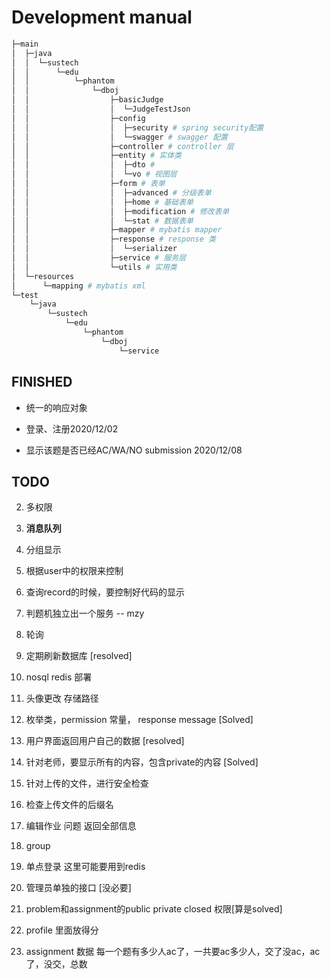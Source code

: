 # Development manual
```python
├─main
│  ├─java
│  │  └─sustech
│  │      └─edu
│  │          └─phantom
│  │              └─dboj
│  │                  ├─basicJudge
│  │                  │  └─JudgeTestJson
│  │                  ├─config
│  │                  │  ├─security # spring security配置
│  │                  │  └─swagger # swagger 配置
│  │                  ├─controller # controller 层
│  │                  ├─entity # 实体类
│  │                  │  ├─dto # 
│  │                  │  └─vo # 视图层
│  │                  ├─form # 表单
│  │                  │  ├─advanced # 分级表单
│  │                  │  ├─home # 基础表单
│  │                  │  ├─modification # 修改表单
│  │                  │  └─stat # 数据表单
│  │                  ├─mapper # mybatis mapper
│  │                  ├─response # response 类
│  │                  │  └─serializer
│  │                  ├─service # 服务层
│  │                  └─utils # 实用类
│  └─resources
│      └─mapping # mybatis xml 
└─test
    └─java
        └─sustech
            └─edu
                └─phantom
                    └─dboj
                        └─service
```
## FINISHED

- 统一的响应对象

- 登录、注册2020/12/02

- 显示该题是否已经AC/WA/NO submission 2020/12/08


## TODO
   
2. 多权限

3. **消息队列**

4. 分组显示

5. 根据user中的权限来控制

6. 查询record的时候，要控制好代码的显示

7. 判题机独立出一个服务 -- mzy

8. 轮询

9. 定期刷新数据库 [resolved]

10. nosql redis 部署

11. 头像更改 存储路径

12. 枚举类，permission 常量， response message [Solved]

13. 用户界面返回用户自己的数据 [resolved]

14. 针对老师，要显示所有的内容，包含private的内容 [Solved]

15. 针对上传的文件，进行安全检查

16. 检查上传文件的后缀名

17. 编辑作业 问题 返回全部信息 

18. group

19. 单点登录 这里可能要用到redis
    
20. 管理员单独的接口 [没必要]

21. problem和assignment的public private closed 权限[算是solved]

22. profile 里面放得分

23. assignment 数据 每一个题有多少人ac了，一共要ac多少人，交了没ac，ac了，没交，总数 
